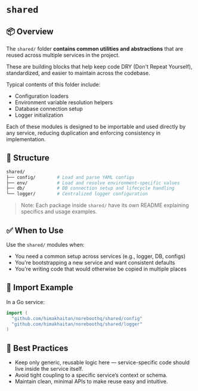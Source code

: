 # `shared`

## 📦 Overview

The `shared/` folder **contains common utilities and abstractions** that are reused across multiple services in the project.

These are building blocks that help keep code DRY (Don't Repeat Yourself), standardized, and easier to maintain across the codebase.

Typical contents of this folder include:
- Configuration loaders
- Environment variable resolution helpers
- Database connection setup
- Logger initialization

Each of these modules is designed to be importable and used directly by any service, reducing duplication and enforcing consistency in implementation.

## 🧩 Structure

```bash
shared/
├── config/        # Load and parse YAML configs
├── env/           # Load and resolve environment-specific values
├── db/            # DB connection setup and lifecycle handling
└── logger/        # Centralized logger configuration
```

> Note: Each package inside `shared/` have its own README explaining specifics and usage examples.

## ✅ When to Use

Use the `shared/` modules when:
- You need a common setup across services (e.g., logger, DB, configs)
- You're bootstrapping a new service and want consistent defaults
- You're writing code that would otherwise be copied in multiple places

## 🔄 Import Example

In a Go service:
```go
import (
  "github.com/himakhaitan/noreboothq/shared/config"
  "github.com/himakhaitan/noreboothq/shared/logger"
)
```

## 🧼 Best Practices

- Keep only generic, reusable logic here — service-specific code should live inside the service itself.
- Avoid tight coupling to a specific service’s context or schema.
- Maintain clean, minimal APIs to make reuse easy and intuitive.